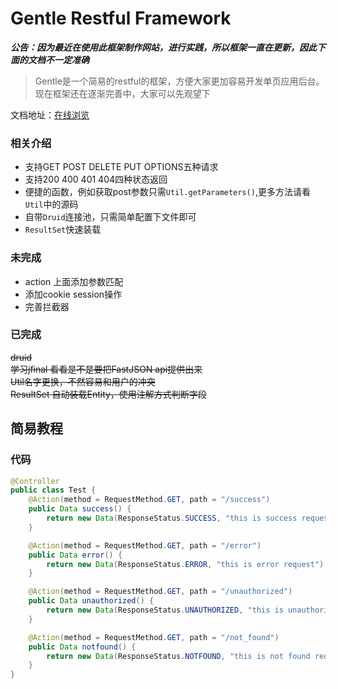 # Gentle Restful Framework
***公告：因为最近在使用此框架制作网站，进行实践，所以框架一直在更新，因此下面的文档不一定准确***
> Gentle是一个简易的restful的框架，方便大家更加容易开发单页应用后台。
现在框架还在逐渐完善中，大家可以先观望下

文档地址：[在线浏览](https://www.kancloud.cn/cssmith/v0_1/360492)   

### 相关介绍
* 支持GET POST DELETE PUT OPTIONS五种请求
* 支持200 400 401 404四种状态返回
* 便捷的函数，例如获取post参数只需`Util.getParameters()`,更多方法请看`Util`中的源码
* 自带`Druid`连接池，只需简单配置下文件即可
* `ResultSet`快速装载

### 未完成
* action 上面添加参数匹配
* 添加cookie session操作
* 完善拦截器

### 已完成
~~druid~~  
~~学习jfinal 看看是不是要把FastJSON api提供出来~~  
~~Util名字更换，不然容易和用户的冲突~~  
~~ResultSet 自动装载Entity，使用注解方式判断字段~~

## 简易教程
### 代码
```java
@Controller
public class Test {
    @Action(method = RequestMethod.GET, path = "/success")
    public Data success() {
        return new Data(ResponseStatus.SUCCESS, "this is success request");
    }

    @Action(method = RequestMethod.GET, path = "/error")
    public Data error() {
        return new Data(ResponseStatus.ERROR, "this is error request");
    }

    @Action(method = RequestMethod.GET, path = "/unauthorized")
    public Data unauthorized() {
        return new Data(ResponseStatus.UNAUTHORIZED, "this is unauthorized request");
    }

    @Action(method = RequestMethod.GET, path = "/not_found")
    public Data notfound() {
        return new Data(ResponseStatus.NOTFOUND, "this is not found request");
    }
}
```
